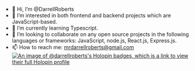 - 👋 Hi, I’m @DarrellRoberts
- 👀 I’m interested in both frontend and backend projects which are JavaScript-based.
- 🌱 I’m currently learning Typescript.
- 💞️ I’m looking to collaborate on any open source projects in the following languages or frameworks: JavaScript, node.js, React.js, Express.js.
- 📫 How to reach me: mrdarrellroberts@gmail.com
[![An image of @darrellroberts's Holopin badges, which is a link to view their full Holopin profile](https://holopin.me/darrellroberts)](https://holopin.io/@darrellroberts)
<!---
DarrellRoberts/DarrellRoberts is a ✨ special ✨ repository because its `README.md` (this file) appears on your GitHub profile.
You can click the Preview link to take a look at your changes.
--->
